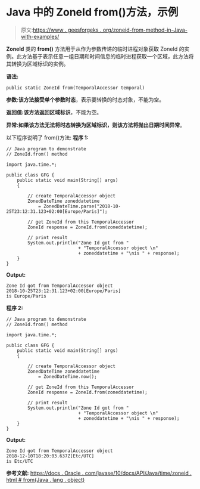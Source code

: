 # Java 中的 ZoneId from()方法，示例

> 原文:[https://www . geesforgeks . org/zoneid-from-method-in-Java-with-examples/](https://www.geeksforgeeks.org/zoneid-from-method-in-java-with-examples/)

**ZoneId** 类的 **from()** 方法用于从作为参数传递的临时进程对象获取 ZoneId 的实例。此方法基于表示任意一组日期和时间信息的临时进程获取一个区域，此方法将其转换为区域标识的实例。

**语法:**

```
public static ZoneId from(TemporalAccessor temporal)

```

**参数:**该方法接受单个参数**时态**，表示要转换的时态对象，不能为空。

**返回值:**该方法返回**区域标识**，不能为空。

**异常:**如果该方法无法将时态转换为区域标识，则该方法将抛出**日期时间异常**。

以下程序说明了 from()方法:
**程序 1:**

```
// Java program to demonstrate
// ZoneId.from() method

import java.time.*;

public class GFG {
    public static void main(String[] args)
    {

        // create TemporalAccessor object
        ZonedDateTime zoneddatetime
            = ZonedDateTime.parse("2018-10-25T23:12:31.123+02:00[Europe/Paris]");

        // get ZoneId from this TemporalAccessor
        ZoneId response = ZoneId.from(zoneddatetime);

        // print result
        System.out.println("Zone Id got from "
                           + "TemporalAccessor object \n"
                           + zoneddatetime + "\nis " + response);
    }
}
```

**Output:**

```
Zone Id got from TemporalAccessor object 
2018-10-25T23:12:31.123+02:00[Europe/Paris]
is Europe/Paris

```

**程序 2:**

```
// Java program to demonstrate
// ZoneId.from() method

import java.time.*;

public class GFG {
    public static void main(String[] args)
    {

        // create TemporalAccessor object
        ZonedDateTime zoneddatetime
            = ZonedDateTime.now();

        // get ZoneId from this TemporalAccessor
        ZoneId response = ZoneId.from(zoneddatetime);

        // print result
        System.out.println("Zone Id got from "
                           + "TemporalAccessor object \n"
                           + zoneddatetime + "\nis " + response);
    }
}
```

**Output:**

```
Zone Id got from TemporalAccessor object 
2018-12-10T18:20:03.637Z[Etc/UTC]
is Etc/UTC

```

**参考文献:**
[https://docs . Oracle . com/javase/10/docs/API/Java/time/zoneid . html # from(Java . lang . object)](https://docs.oracle.com/javase/10/docs/api/java/time/ZoneId.html#from(java.lang.Object))